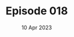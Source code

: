 ---
title: Episode 018
date: 10 Apr 2023
eptype: full
episode_number: 18

# provide these
alm_description: 

# find these
show_source: The Logan Bartlet Show
original_title: "Robin Hanson (Economist) - So AI Is Not Going to Kill Us All?"
original_description: "Robin Hanson is an associate professor of economics at George Mason. He is known for a number of his works including Prediction Markets and Futarchy, writings on the possibility of alien life with both the Great Filter and Grabby Aliens, his book The Elephant In The Brain about our social programming, as well as extensive work and thought in the field of artificial intelligence including a very prescient series of debates and writings with Eliezer Yudkowsky 15 years ago."
podcast_url: "https://cdn.simplecast.com/audio/f3f733ac-77bd-43a4-ab44-c1dac17fc831/episodes/14262db0-a05c-498e-a9e0-1c890b160d15/audio/00dca99b-8578-4b69-8dac-928cbb31bdf7/default_tc.mp3"
audio_type: "audio/mpeg"
duration: 1:30:08
---